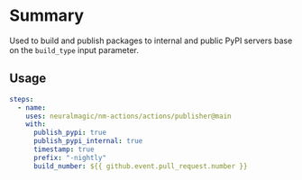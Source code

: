 # Summary

Used to build and publish packages to internal and public PyPI servers base on the `build_type` input parameter.

## Usage

```yaml
steps:
  - name:
    uses: neuralmagic/nm-actions/actions/publisher@main
    with:
      publish_pypi: true
      publish_pypi_internal: true
      timestamp: true
      prefix: "-nightly"
      build_number: ${{ github.event.pull_request.number }}
```
